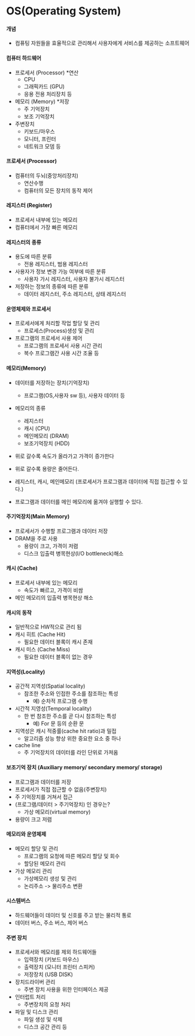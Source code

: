 # OS(Operating System)

#### 개념 
- 컴퓨팅 자원들을 효율적으로 관리해서 사용자에게 서비스를 제공하는 소프트웨어

#### 컴퓨터 하드웨어
- 프로세서 (Processor) *연산
    - CPU
    - 그래픽카드 (GPU)
    - 응용 전용 처리장치 등
- 메모리 (Memory) *저장
    - 주 기억장치 
    - 보조 기억장치 
- 주변장치
    - 키보드/마우스
    - 모니터, 프린터
    - 네트워크 모뎀 등

#### 프로세서 (Processor)
- 컴퓨터의 두뇌(중앙처리장치)
    - 연산수행
    - 컴퓨터의 모든 장치의 동작 제어

#### 레지스터 (Register)
- 프로세서 내부에 있는 메모리
- 컴퓨터에서 가장 빠른 메모리

#### 레지스터의 종류 
- 용도에 따른 분류
    - 전용 레지스터, 범용 레지스터
- 사용자가 정보 변경 가능 여부에 따른 분류
    - 사용자 가시 레지스터, 사용자 불가시 레지스터
- 저장하는 정보의 종류에 따른 분류
    - 데이터 레지스터, 주소 레지스터, 상태 레지스터

#### 운영체제와 프로세서
- 프로세서에게 처리할 작업 할당 및 관리
    - 프로세스(Process)생성 및 관리
- 프로그램의 프로세서 사용 제어 
    - 프로그램의 프로세서 사용 시간 관리
    - 복수 프로그램간 사용 시간 조율 등

#### 메모리(Memory)
- 데이터를 저장하는 장치(기억장치)
    - 프로그램(OS,사용자 sw 등), 사용자 데이터 등

- 메모리의 종류
    - 레지스터 
    - 캐시 (CPU)
    - 메인메모리 (DRAM)
    - 보조기억장치 (HDD)
- 위로 갈수록 속도가 올라가고 가격이 증가한다
- 위로 갈수록 용량은 줄어든다. 

- 레지스터, 캐시, 메인메모리 (프로세서가 프로그램과 데이터에 직접 접근할 수 있다.)
- 프로그램과 데이터를 메인 메모리에 옮겨야 실행할 수 있다.

#### 주기억장치(Main Memory)
- 프로세서가 수행할 프로그램과 데이터 저장
- DRAM을 주로 사용
    - 용량이 크고, 가격이 저렴
    - 디스크 입출력 병목현상(I/O bottleneck)해소
#### 캐시 (Cache)
- 프로세서 내부에 있는 메모리
    - 속도가 빠르고, 가격이 비쌈
- 메인 메모리의 입출력 병목현상 해소

#### 캐시의 동작
- 일반적으로 HW적으로 관리 됨
- 캐시 히트 (Cache Hit)
    - 필요한 데이터 블록이 캐시 존재
- 캐시 미스 (Cache Miss)
    - 필요한 데이터 블록이 없는 경우

#### 지역성(Locality)
- 공간적 지역성(Spatial locality)
    - 참조한 주소와 인접한 주소를 참조하는 특성
        - 예) 순차적 프로그램 수행
- 시간적 지영성(Temporal locality)
    - 한 번 참조한 주소를 곧 다시 참조하는 특성
        - 예) For 문 등의 순환 문
- 지역성은 캐시 적중률(cache hit ratio)과 밀접
    - 알고리즘 성능 향상 위한 중요한 요소 중 하나
- cache line 
    - 주 기억장치의 데이터를 라인 단위로 가져옴

#### 보조기억 장치 (Auxiliary memory/ secondary memory/ storage)	
- 프로그램과 데이터를 저장
- 프로세서가 직접 접근할 수 없음(주변장치)
- 주 기억장치를 거쳐서 접근
- (프로그램/데이터 > 주기억장치) 인 경우는?
    - 가상 메모리(virtual memory)
- 용량이 크고 저렴

#### 메모리와 운영체제
- 메모리 할당 및 관리
    - 프로그램의 요청에 따른 메모리 할당 및 회수
    - 할당된 메모리 관리
- 가상 메모리 관리
    - 가상메모리 생성 및 관리
    - 논리주소 -> 물리주소 변환

#### 시스템버스 
- 하드웨어들이 데이터 및 신호를 주고 받는 물리적 통로
- 데이터 버스, 주소 버스, 제어 버스

#### 주변 장치
- 프로세서와 메모리를 제외 하드웨어들
    - 입력장치 (키보드 마우스)
    - 출력장치 (모니터 프린터 스피커)
    - 저장장치 (USB DISK)
- 장치드라이버 관리
    - 주변 장치 사용을 위한 인터페이스 제공
- 인터럽트 처리
    - 주변장치의 요청 처리
- 파일 및 디스크 관리
    - 파일 생성 및 삭제
    - 디스크 공간 관리 등

